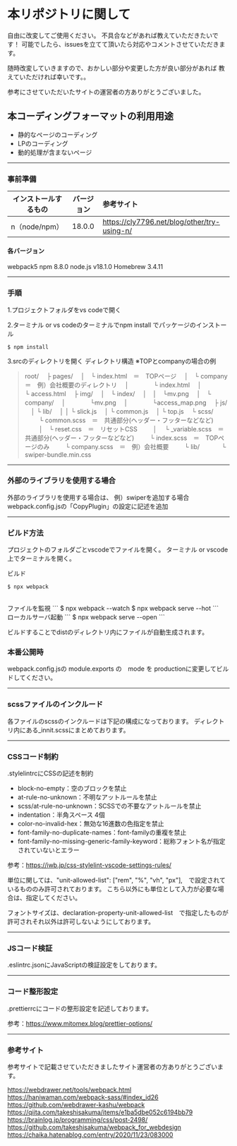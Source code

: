 # 本リポジトリに関して
自由に改変してご使用ください。
不具合などがあれば教えていただきたいです！
可能でしたら、issuesを立てて頂いたら対応やコメントさせていただきます。

随時改変していきますので、おかしい部分や変更した方が良い部分があれば
教えていただければ幸いです。。

参考にさせていただいたサイトの運営者の方ありがとうございました。


## 本コーディングフォーマットの利用用途
* 静的なページのコーディング
* LPのコーディング
* 動的処理が含まないページ

<hr>

### 事前準備
| インストールするもの |バージョン| 参考サイト |
| ------------------ | :----------------------------: | :------------------------- |
| n（node/npm）<br>| 18.0.0 | https://cly7796.net/blog/other/try-using-n/


#### 各バージョン
webpack5
npm 8.8.0
node.js v18.1.0
Homebrew 3.4.11

<hr>

### 手順
1.プロジェクトフォルダをvs codeで開く

2.ターミナル or vs codeのターミナルでnpm install でパッケージのインストール
```
$ npm install
```

3.srcのディレクトリを開く
ディレクトリ構造
※TOPとcompanyの場合の例

>
>root/
>　├ pages/
>　│　└ index.html　＝　TOPページ
>　│　└ company　＝　例）会社概要のディレクトリ
>　│　　　　└ index.html
>　│　　　　└ access.html
>　├ img/
>　│　└ index/
>　│　│　└mv.png
>　│　└ company/
>　│　　　　└mv.png
>　│　　　　└access_map.png
>　├ js/
>　│ └ lib/
>　│ │ └ slick.js
>　│ └ common.js
>　│ └ top.js
>　└ scss/
>　  　└ common.scss　＝　共通部分(ヘッダー・フッターなどなど)
>　  　│　└ reset.css　＝　リセットCSS
>　  　│ 　└ _variable.scss　＝　共通部分(ヘッダー・フッターなどなど)
>　  　└ index.scss　＝　TOPページのみ
>　  　└ company.scss　＝　例）会社概要
>　  　└ lib/
>　　 　└ swiper-bundle.min.css

<hr>

### 外部のライブラリを使用する場合
外部のライブラリを使用する場合は、
例）swiperを追加する場合
webpack.config.jsの「CopyPlugin」の設定に記述を追加


<hr>

### ビルド方法
プロジェクトのフォルダごとvscodeでファイルを開く。
ターミナル or vscode上でターミナルを開く。

ビルド
```
$ npx webpack
```
<br>
ファイルを監視
```
$ npx webpack --watch
$ npx webpack serve --hot
```
<br>
ローカルサーバ起動
```
$ npx webpack serve --open
```

ビルドすることでdistのディレクトリ内にファイルが自動生成されます。

### 本番公開時
webpack.config.jsの module.exports の　mode を
productionに変更してビルドしてください。

<hr>

### scssファイルのインクルード
各ファイルのscssのインクルードは下記の構成になっております。
ディレクトリ内にある_innit.scssにまとめております。

<hr>

### CSSコード制約
.stylelintrcにCSSの記述を制約
* block-no-empty：空のブロックを禁止
* at-rule-no-unknown：不明なアットルールを禁止
* scss/at-rule-no-unknown：SCSSでの不要なアットルールを禁止
* indentation：半角スペース 4個
* color-no-invalid-hex：無効な16進数の色指定を禁止
* font-family-no-duplicate-names：font-familyの重複を禁止
* font-family-no-missing-generic-family-keyword：総称フォント名が指定されていないとエラー

参考：https://iwb.jp/css-stylelint-vscode-settings-rules/

単位に関しては、"unit-allowed-list": ["rem", "%", "vh", "px"],　で設定されているもののみ許可されております。
こちら以外にも単位として入力が必要な場合は、指定してください。

フォントサイズは、declaration-property-unit-allowed-list　で指定したものが許可されそれ以外は許可しないようにしております。

<hr>

### JSコード検証
.eslintrc.jsonにJavaScriptの検証設定をしております。

<hr>

### コード整形設定
.prettierrcにコードの整形設定を記述しております。

参考：https://www.mitomex.blog/prettier-options/

<hr>

### 参考サイト
参考サイトで記載させていただきましたサイト運営者の方ありがとうございます。

https://webdrawer.net/tools/webpack.html
https://haniwaman.com/webpack-sass/#index_id26
https://github.com/webdrawer-kashu/webpack
https://qiita.com/takeshisakuma/items/e1ba5dbe052c6194bb79
https://brainlog.jp/programming/css/post-2498/
https://github.com/takeshisakuma/webpack_for_webdesign
https://chaika.hatenablog.com/entry/2020/11/23/083000
